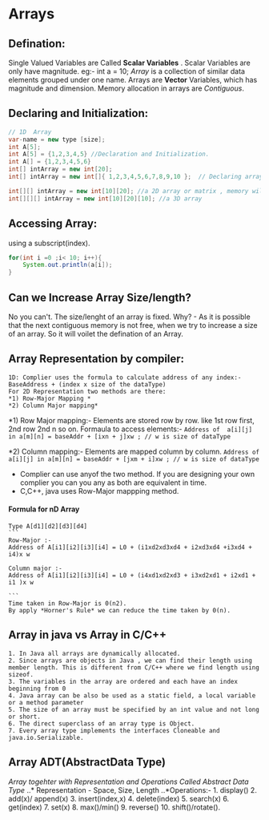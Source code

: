 # Arrays

## Defination:
Single Valued Variables are Called **Scalar Variables** . Scalar Variables are only have magnitude. eg:- int a = 10;
*Array* is a collection of similar data elements grouped under one name.
Arrays are **Vector** Variables, which has magnitude and dimension.
Memory allocation in arrays are *Contiguous*.

## Declaring and Initialization:
```java
// 1D  Array
var-name = new type [size];
int A[5];
int A[5] = {1,2,3,4,5} //Declaration and Initialization.
int A[] = {1,2,3,4,5,6}
int[] intArray = new int[20];
int[] intArray = new int[]{ 1,2,3,4,5,6,7,8,9,10 };  // Declaring array literal

int[][] intArray = new int[10][20]; //a 2D array or matrix , memory will be allocation as 1D array with n x m size. 
int[][][] intArray = new int[10][20][10]; //a 3D array
```

## Accessing Array:
using a subscript(index).
```java
for(int i =0 ;i< 10; i++){
	System.out.println(a[i]);
}
```

## Can we Increase Array Size/length?
No you can't. The size/lenght of an array is fixed.
Why? - As it is possible that the next contiguous memory is not free, when we try to increase a size of an array. So it will voilet the defination of an Array.

## Array Representation by compiler:
	1D: Complier uses the formula to calculate address of any index:- BaseAddress + (index x size of the dataType)
	For 2D Representation two methods are there:
	*1) Row-Major Mapping * 
	*2) Column Major mapping*

*1) Row Major mapping:-
Elements are stored row by row. like 1st row first, 2nd row 2nd n so on.
Formaula to access elements:-
	``` Address of  a[i][j] in a[m][n] = baseAddr + [ixn + j]xw ; // w is size of dataType ```

*2) Column mapping:-
Elements are mapped column by column.
	``` Address of  a[i][j] in a[m][n] = baseAddr + [jxm + i]xw ; // w is size of dataType ```
	
* Complier can use anyof the two method. If you are designing your own complier you can you any as both are equivalent in time.
* C,C++, java uses Row-Major mappping method.

#### Formula for nD Array
	Type A[d1][d2][d3][d4]
	```
	Row-Major :-
	Address of A[i1][i2][i3][i4] = L0 + (i1xd2xd3xd4 + i2xd3xd4 +i3xd4 + i4)x w
	
	Column major :-
	Address of A[i1][i2][i3][i4] = L0 + (i4xd1xd2xd3 + i3xd2xd1 + i2xd1 + i1 )x w 
	
	```
	Time taken in Row-Major is 0(n2).
	By apply *Horner's Rule* we can reduce the time taken by 0(n).

## Array in java vs Array in C/C++
	1. In Java all arrays are dynamically allocated.
	2. Since arrays are objects in Java	, we can find their length using member length. This is different from C/C++ where we find length using sizeof.
	3. The variables in the array are ordered and each have an index beginning from 0
	4. Java array can be also be used as a static field, a local variable or a method parameter
	5. The size of an array must be specified by an int value and not long or short.
	6. The direct superclass of an array type is Object.
	7. Every array type implements the interfaces Cloneable and java.io.Serializable.


	
## Array ADT(AbstractData Type)
*Array togehter with Representation and Operations Called Abstract Data Type*
..* Representation - Space, Size, Length
..*Operations:- 
	1. display()
	2. add(x)/ append(x)
	3. insert(index,x)
	4. delete(index)
	5. search(x)
	6. get(index)
	7. set(x)
	8. max()/min()
	9. reverse()
	10. shift()/rotate().
	